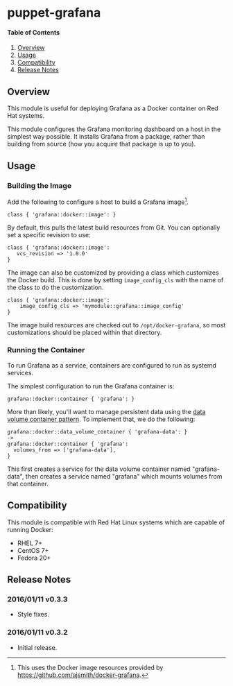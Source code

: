 # puppet-grafana

#### Table of Contents

 1. [Overview](#overview)
 2. [Usage](#usage)
 3. [Compatibility](#compatibility)
 4. [Release Notes](#release-notes)

## Overview

This module is useful for deploying Grafana as a Docker container on Red Hat
systems.

This module configures the Grafana monitoring dashboard on a host in the
simplest way possible. It installs Grafana from a package, rather than building
from source (how you acquire that package is up to you).

## Usage

### Building the Image

Add the following to configure a host to build a Grafana image[^1].

```puppet
class { 'grafana::docker::image': }
```

By default, this pulls the latest build resources from Git. You can optionally
set a specific revision to use:

```puppet
class { 'grafana::docker::image':
   vcs_revision => '1.0.0'
}
```

The image can also be customized by providing a class which customizes the
Docker build. This is done by setting `image_config_cls` with the name of the
class to do the customization.

```puppet
class { 'grafana::docker::image':
    image_config_cls => 'mymodule::grafana::image_config'
}
```

The image build resources are checked out to `/opt/docker-grafana`, so most
customizations should be placed within that directory.

[^1]: This uses the Docker image resources provided by
<https://github.com/ajsmith/docker-grafana>.

### Running the Container

To run Grafana as a service, containers are configured to run as systemd
services.

The simplest configuration to run the Grafana container is:

```puppet
grafana::docker::container { 'grafana': }
```

More than likely, you'll want to manage persistent data using the [data volume
container
pattern](https://docs.docker.com/userguide/dockervolumes/#creating-and-mounting-a-data-volume-container). To implement that, we do the following:

```puppet
grafana::docker::data_volume_container { 'grafana-data': }
->
grafana::docker::container { 'grafana':
  volumes_from => ['grafana-data'],
}
```

This first creates a service for the data volume container named
"grafana-data", then creates a service named "grafana" which mounts volumes
from that container.

## Compatibility

This module is compatible with Red Hat Linux systems which are capable of
running Docker:

  * RHEL 7+
  * CentOS 7+
  * Fedora 20+

## Release Notes

### 2016/01/11 v0.3.3

- Style fixes.

### 2016/01/11 v0.3.2

- Initial release.

